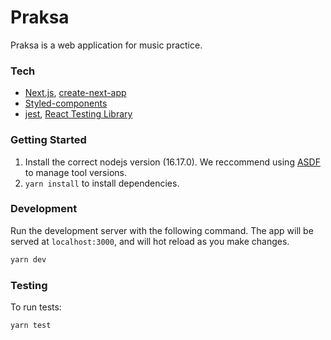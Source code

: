 # Praksa

Praksa is a web application for music practice.

### Tech

- [Next.js](https://nextjs.org/), [create-next-app](https://github.com/vercel/next.js/tree/canary/packages/create-next-app)
- [Styled-components](https://styled-components.com/)
- [jest](https://jestjs.io/), [React Testing Library](https://testing-library.com/docs/react-testing-library/intro/)

### Getting Started

1. Install the correct nodejs version (16.17.0). We reccommend using [ASDF](https://asdf-vm.com/) to manage tool versions.
2. `yarn install` to install dependencies.

### Development

Run the development server with the following command. The app will be served at `localhost:3000`, and will hot reload as you make changes.
  ```bash
 yarn dev
 ```

### Testing

To run tests:

 ```bash
 yarn test
 ```
